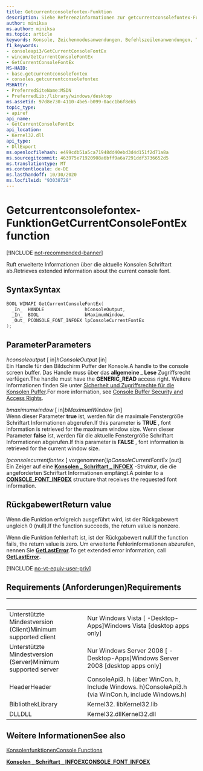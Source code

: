 ```yaml
---
title: Getcurrentconsolefontex-Funktion
description: Siehe Referenzinformationen zur getcurrentconsolefontex-Funktion, die erweiterte Informationen zur aktuell verwendeten Konsolen Schriftart abruft.
author: miniksa
ms.author: miniksa
ms.topic: article
keywords: Konsole, Zeichenmodusanwendungen, Befehlszeilenanwendungen, Terminalanwendungen, Konsolen-API
f1_keywords:
- consoleapi3/GetCurrentConsoleFontEx
- wincon/GetCurrentConsoleFontEx
- GetCurrentConsoleFontEx
MS-HAID:
- base.getcurrentconsolefontex
- consoles.getcurrentconsolefontex
MSHAttr:
- PreferredSiteName:MSDN
- PreferredLib:/library/windows/desktop
ms.assetid: 97d8e730-4110-4be5-b099-0acc1b6f8eb5
topic_type:
- apiref
api_name:
- GetCurrentConsoleFontEx
api_location:
- Kernel32.dll
api_type:
- DllExport
ms.openlocfilehash: e499cdb51a5ca71948dd40ebd3d4d151f2d71a8a
ms.sourcegitcommit: 463975e71920908a6bff9a6a7291ddf3736652d5
ms.translationtype: MT
ms.contentlocale: de-DE
ms.lasthandoff: 10/30/2020
ms.locfileid: "93038728"
---
```

# <a name="getcurrentconsolefontex-function"></a><span data-ttu-id="03302-104">Getcurrentconsolefontex-Funktion</span><span class="sxs-lookup"><span data-stu-id="03302-104">GetCurrentConsoleFontEx function</span></span>

[!INCLUDE [not-recommended-banner](./includes/not-recommended-banner.md)]

<span data-ttu-id="03302-105">Ruft erweiterte Informationen über die aktuelle Konsolen Schriftart ab.</span><span class="sxs-lookup"><span data-stu-id="03302-105">Retrieves extended information about the current console font.</span></span>

## <a name="syntax"></a><span data-ttu-id="03302-106">Syntax</span><span class="sxs-lookup"><span data-stu-id="03302-106">Syntax</span></span>

```C
BOOL WINAPI GetCurrentConsoleFontEx(
  _In_  HANDLE               hConsoleOutput,
  _In_  BOOL                 bMaximumWindow,
  _Out_ PCONSOLE_FONT_INFOEX lpConsoleCurrentFontEx
);
```

## <a name="parameters"></a><span data-ttu-id="03302-107">Parameter</span><span class="sxs-lookup"><span data-stu-id="03302-107">Parameters</span></span>

<span data-ttu-id="03302-108">*hconsoleoutput* \[ in\]</span><span class="sxs-lookup"><span data-stu-id="03302-108">*hConsoleOutput* \[in\]</span></span>  
<span data-ttu-id="03302-109">Ein Handle für den Bildschirm Puffer der Konsole.</span><span class="sxs-lookup"><span data-stu-id="03302-109">A handle to the console screen buffer.</span></span> <span data-ttu-id="03302-110">Das Handle muss über das **allgemeine \_ Lese** Zugriffsrecht verfügen.</span><span class="sxs-lookup"><span data-stu-id="03302-110">The handle must have the **GENERIC\_READ** access right.</span></span> <span data-ttu-id="03302-111">Weitere Informationen finden Sie unter [Sicherheit und Zugriffsrechte für die Konsolen Puffer](console-buffer-security-and-access-rights.md).</span><span class="sxs-lookup"><span data-stu-id="03302-111">For more information, see [Console Buffer Security and Access Rights](console-buffer-security-and-access-rights.md).</span></span>

<span data-ttu-id="03302-112">*bmaximumwindow* \[ in\]</span><span class="sxs-lookup"><span data-stu-id="03302-112">*bMaximumWindow* \[in\]</span></span>  
<span data-ttu-id="03302-113">Wenn dieser Parameter **true** ist, werden für die maximale Fenstergröße Schriftart Informationen abgerufen.</span><span class="sxs-lookup"><span data-stu-id="03302-113">If this parameter is **TRUE** , font information is retrieved for the maximum window size.</span></span> <span data-ttu-id="03302-114">Wenn dieser Parameter **false** ist, werden für die aktuelle Fenstergröße Schriftart Informationen abgerufen.</span><span class="sxs-lookup"><span data-stu-id="03302-114">If this parameter is **FALSE** , font information is retrieved for the current window size.</span></span>

<span data-ttu-id="03302-115">*lpconsolecurrentfontex* \[ vorgenommen\]</span><span class="sxs-lookup"><span data-stu-id="03302-115">*lpConsoleCurrentFontEx* \[out\]</span></span>  
<span data-ttu-id="03302-116">Ein Zeiger auf eine [**Konsolen \_ Schriftart \_ INFOEX**](console-font-infoex.md) -Struktur, die die angeforderten Schriftart Informationen empfängt.</span><span class="sxs-lookup"><span data-stu-id="03302-116">A pointer to a [**CONSOLE\_FONT\_INFOEX**](console-font-infoex.md) structure that receives the requested font information.</span></span>

## <a name="return-value"></a><span data-ttu-id="03302-117">Rückgabewert</span><span class="sxs-lookup"><span data-stu-id="03302-117">Return value</span></span>

<span data-ttu-id="03302-118">Wenn die Funktion erfolgreich ausgeführt wird, ist der Rückgabewert ungleich 0 (null).</span><span class="sxs-lookup"><span data-stu-id="03302-118">If the function succeeds, the return value is nonzero.</span></span>

<span data-ttu-id="03302-119">Wenn die Funktion fehlerhaft ist, ist der Rückgabewert null.</span><span class="sxs-lookup"><span data-stu-id="03302-119">If the function fails, the return value is zero.</span></span> <span data-ttu-id="03302-120">Um erweiterte Fehlerinformationen abzurufen, nennen Sie [**GetLastError**](https://msdn.microsoft.com/library/windows/desktop/ms679360).</span><span class="sxs-lookup"><span data-stu-id="03302-120">To get extended error information, call [**GetLastError**](https://msdn.microsoft.com/library/windows/desktop/ms679360).</span></span>

[!INCLUDE [no-vt-equiv-user-priv](./includes/no-vt-equiv-user-priv.md)]

## <a name="requirements"></a><span data-ttu-id="03302-121">Requirements (Anforderungen)</span><span class="sxs-lookup"><span data-stu-id="03302-121">Requirements</span></span>

| &nbsp; | &nbsp; |
|-|-|
| <span data-ttu-id="03302-122">Unterstützte Mindestversion (Client)</span><span class="sxs-lookup"><span data-stu-id="03302-122">Minimum supported client</span></span> | <span data-ttu-id="03302-123">Nur Windows Vista \[ -Desktop-Apps\]</span><span class="sxs-lookup"><span data-stu-id="03302-123">Windows Vista \[desktop apps only\]</span></span> |
| <span data-ttu-id="03302-124">Unterstützte Mindestversion (Server)</span><span class="sxs-lookup"><span data-stu-id="03302-124">Minimum supported server</span></span> | <span data-ttu-id="03302-125">Nur Windows Server 2008 \[ -Desktop-Apps\]</span><span class="sxs-lookup"><span data-stu-id="03302-125">Windows Server 2008 \[desktop apps only\]</span></span> |
| <span data-ttu-id="03302-126">Header</span><span class="sxs-lookup"><span data-stu-id="03302-126">Header</span></span> | <span data-ttu-id="03302-127">ConsoleApi3. h (über WinCon. h, Include Windows. h)</span><span class="sxs-lookup"><span data-stu-id="03302-127">ConsoleApi3.h (via WinCon.h, include Windows.h)</span></span> |
| <span data-ttu-id="03302-128">Bibliothek</span><span class="sxs-lookup"><span data-stu-id="03302-128">Library</span></span> | <span data-ttu-id="03302-129">Kernel32. lib</span><span class="sxs-lookup"><span data-stu-id="03302-129">Kernel32.lib</span></span> |
| <span data-ttu-id="03302-130">DLL</span><span class="sxs-lookup"><span data-stu-id="03302-130">DLL</span></span> | <span data-ttu-id="03302-131">Kernel32.dll</span><span class="sxs-lookup"><span data-stu-id="03302-131">Kernel32.dll</span></span> |

## <a name="see-also"></a><span data-ttu-id="03302-132">Weitere Informationen</span><span class="sxs-lookup"><span data-stu-id="03302-132">See also</span></span>

[<span data-ttu-id="03302-133">Konsolenfunktionen</span><span class="sxs-lookup"><span data-stu-id="03302-133">Console Functions</span></span>](console-functions.md)

[<span data-ttu-id="03302-134">**Konsolen \_ Schriftart \_ INFOEX**</span><span class="sxs-lookup"><span data-stu-id="03302-134">**CONSOLE\_FONT\_INFOEX**</span></span>](console-font-infoex.md)
